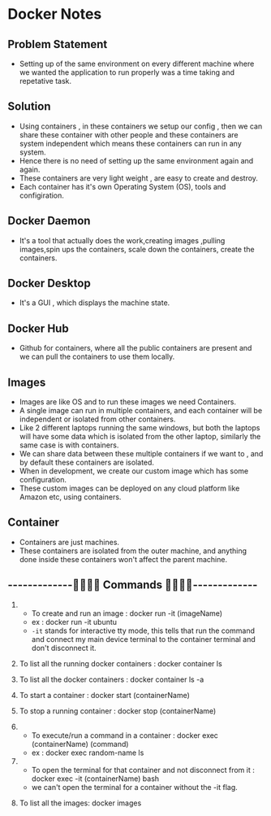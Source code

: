 # Docker Notes
## Problem Statement
- Setting up of the same environment on every different machine where we wanted the application to run properly was a time taking and repetative task.

## Solution
- Using containers , in these containers we setup our config , then we can share these container with other people and these containers are system independent which means these containers can run in any system.
- Hence there is no need of setting up the same environment again and again.
- These containers are very light weight , are easy to create and destroy.
- Each container has it's own Operating System (OS), tools and configiration.

## Docker Daemon
- It's a tool that actually does the work,creating images ,pulling images,spin ups the containers, scale down the containers, create the containers.

## Docker Desktop
- It's a GUI , which displays the machine state.

## Docker Hub
- Github for containers, where all the public containers are present and we can pull the containers to use them locally.

## Images
- Images are like OS and to run these images we need Containers.
- A single image can run in multiple containers, and each container will be independent or isolated from other containers.
- Like 2 different laptops running the same windows, but both the laptops will have some data which is isolated from the other laptop, similarly the same case is with containers.
- We can share data between these multiple containers if we want to , and by default these containers are isolated.
- When in development, we create our custom image which has some configuration.
- These custom images can be deployed on any cloud platform like Amazon etc, using containers.

## Container
- Containers are just machines.
- These containers are isolated from the outer machine, and anything done inside these containers won't affect the parent machine.



## -------------🧑‍💻🧑‍💻 Commands 🧑‍💻🧑‍💻-------------

1. - To create and run an image : docker run -it (imageName)
   - ex : docker run -it ubuntu
   - `-it` stands for interactive tty mode, this tells that run the command and connect my main device terminal to the container terminal and don't disconnect it.

2. To list all the running docker containers : docker container ls
3. To list all the docker containers : docker container ls -a
4. To start a container : docker start (containerName)
5. To stop a running container : docker stop (containerName)
6. - To execute/run a command in a container : docker exec (containerName) (command)
    - ex : docker exec random-name ls

7. - To open the terminal for that container and not disconnect from it : docker exec -it (containerName) bash
    - we can't open the terminal for a container without the -it flag.

8. To list all the images: docker images
